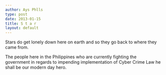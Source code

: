 ```yaml
---
author: Ays Phlls
type: post
date: 2013-01-15
title: S t a r
layout: default
---
```

Stars do get lonely down here on earth and so they go back to where they came from.
 
The people here in the Philippines who are currently fighting the government in regards to impending implementation of Cyber Crime Law he shall be our modern day hero.
